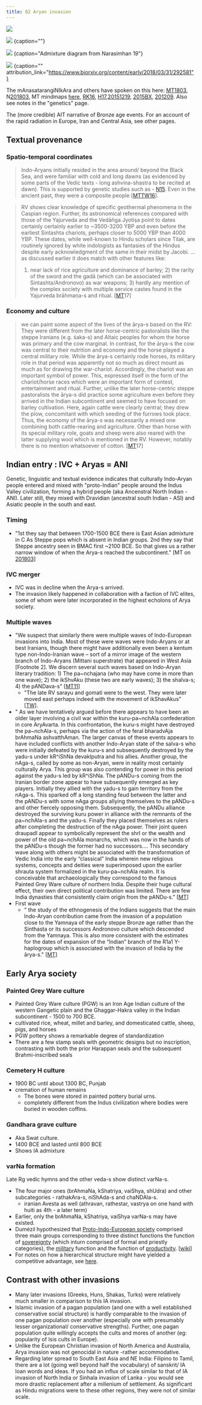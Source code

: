 ```yaml
---
title: 02 Aryan invasion
---
```



![](../images/Arya-iranian-farmers-asi-diagram-2.jpg)

![](../genetics/images/yAmnAya_corded-ware_baltic-fatyanovo_abashevo_sintashta_andronovo_nordquvist_2020.png)
{caption=""}


![](../genetics/images/narasimhan19-admixture.jpg)
{caption="Admixture diagram from Narasimhan 19"}

![](../genetics/images/yAmnAya_corded-ware_farmer_mixture_18.jpg)
{caption="" attribution_link="https://www.biorxiv.org/content/early/2018/03/31/292581"}

The mAnasatarangiNIkAra and others have spoken on this here: [MT1803](https://manasataramgini.wordpress.com/2018/04/01/a-brief-note-on-some-new-developments-regarding-the-genomics-of-indians/), N[201803](https://www.biorxiv.org/content/early/2018/03/31/292581), MT mindmaps [here](../indian-forming-chart), [RK16](http://www.unz.com/gnxp/the-dravidian-migration-theory-vindicated/), [H17](http://www.thehindu.com/sci-tech/science/how-genetics-is-settling-the-aryan-migration-debate/article19090301.ece),[20151219](https://manasataramgini.wordpress.com/2015/12/19/a-reiteration-regarding-the-heart-of-the-fundamental-conflict/), [2015BX](https://app.box.com/s/9t5jawga2ocoovvkhrsc), [201209](https://manasataramgini.wordpress.com/2012/07/09/nishada-s-and-shabara-s-of-jambudvipa-what-you-see-is-what-it-is/). Also see notes in the "genetics" page.

The (more credible) AIT narrative of Bronze age events. For an account of the rapid radiation in Europe, Iran and Central Asia, see other pages.


## Textual provenance
### Spatio-temporal coordinates
> Indo-Aryans initially resided in the area around/ beyond the Black Sea, and were familiar with cold and long dawns (as evidenced by some parts of the Vedic texts - long ashvina-shastra to be recited at dawn). This is supported by genetic studies such as - [N15](http://www.nature.com/ncomms/2015/151116/ncomms9912/full/ncomms9912.html). Even in the ancient past, they were a composite people \[[MTTW16](https://twitter.com/blog_supplement/status/739516248522915840)\].

> RV shows clear knowledge of specific geothermal phenomena in the Caspian region. Further, its astronomical references compared with those of the Yajurveda and the Vedāñga Jyotiṣa point to dates certainly certainly earlier to ~3500-3200 YBP and even before the earliest Sintashta chariots, perhaps closer to 5000 YBP than 4000 YBP. These dates, while well-known to Hindu scholars since Tilak, are routinely ignored by white indologists as fantasies of the Hindus despite early acknowledgment of the same in their midst by Jacobi. ... as discussed earlier it does match with other features like:
> 
> 1) near lack of rice agriculture and dominance of barley; 2) the rarity of the sword and the gadā (which can be associated with Sintashta/Andronovo) as war weapons; 3) hardly any mention of the complex society with multiple service castes found in the Yajurveda brāhmaṇa-s and ritual. 
> \[[MT](https://manasataramgini.wordpress.com/2017/08/06/a-note-on-the-cow-the-horse-and-the-chariot-in-the-%E1%B9%9Bgveda/)17\]

### Economy and culture
> we can paint some aspect of the lives of the ārya-s based on the RV: They were different from the later horse-centric pastoralists like the steppe Iranians (e.g. śaka-s) and Altaic peoples for whom the horse was primary and the cow marginal. In contrast, for the ārya-s the cow was central to their nutrition and economy and the horse played a central military role. While the ārya-s certainly rode horses, its military role in that period was apparently not so much as direct mount as much as for drawing the war-chariot. Accordingly, the chariot was an important symbol of power. This, expressed itself in the form of the chariot/horse races which were an important form of contest, entertainment and ritual. Further, unlike the later horse-centric steppe pastoralists the ārya-s did practice some agriculture even before they arrived in the Indian subcontinent and seemed to have focused on barley cultivation. Here, again cattle were clearly central; they drew the plow, concomitant with which seeding of the furrows took place. Thus, the economy of the ārya-s was necessarily a mixed one combining both cattle-rearing and agriculture. Other than horse with its special military role, goats and sheep were also reared with the latter supplying wool which is mentioned in the RV. However, notably there is no mention whatsoever of cotton. 
>   \[[MT](https://manasataramgini.wordpress.com/2017/08/06/a-note-on-the-cow-the-horse-and-the-chariot-in-the-%E1%B9%9Bgveda/)17\]

## Indian entry : IVC + Aryas = ANI
Genetic, linguistic and textual evidence indicates that culturally Indo-Aryan people entered and mixed with "proto-Indian" people around the Indus Valley civilization, forming a hybrid people (aka Ancenstral North Indian - ANI). Later still, they mixed with Dravidian (ancestral south Indian - ASI) and Asiatic people in the south and east.

### Timing
- "1st they say that between 1700-1500 BCE there is East Asian admixture in C As Steppe pops which is absent in Indian groups. 2nd they say that Steppe ancestry seen in BMAC first ~2100 BCE. So that gives us a rather narrow window of when the Arya-s reached the subcontinent." \[MT on [201803](https://www.biorxiv.org/content/biorxiv/early/2018/03/31/292581.full.pdf)\]

### IVC merger
- IVC was in decline when the Arya-s arrived.
- The invasion likely happened in collaboration with a faction of IVC elites, some of whom were later incorporated in the highest echolons of Arya society.

### Multiple waves
- "We suspect that similarly there were multiple waves of Indo-European invasions into India. Most of these were waves were Indo-Aryans or at best Iranians, though there might have additionally even been a kentum type non-Indo-Iranian wave – sort of a mirror image of the western branch of Indo-Aryans (Mittani superstrate) that appeared in West Asia \[Footnote 2\]. We discern several such waves based on Indo-Aryan literary tradition: 1) The pa~nchajana (who may have come in more than one wave); 2) the ikShvAku (these two are early waves); 3) the shalva-s; 4) the pANDava-s" \[[MT11](https://manasataramgini.wordpress.com/2011/08/03/homers-illiteracy/)\]
    - "The late RV sarayu and gomati were to the west. They were later moved east perhaps indeed with the movement of ikShavAkus" \[[TW](https://twitter.com/blog_supplement/status/900515059289423873)\].
- " As we have tentatively argued before there appears to have been an older layer involving a civil war within the kuru-pa~nchAla confederation in core AryAvarta. In this confrontation, the kuru-s might have destroyed the pa~nchAla-s, perhaps via the action of the feral bharadvAja brAhmaNa ashvatthAman.  The larger canvas of these events appears to have included conflicts with another Indo-Aryan state of the salva-s who were initially defeated by the kuru-s and subsequently destroyed by the yadu-s under kR^iShNa devakIputra and his allies. Another group, the nAga-s, called by some as non-Aryan, were in reality most certainly culturally Arya. This group was also contending for power in this period against the yadu-s led by kR^iShNa.  The pANDu-s coming from the Iranian border zone appear to have subsequently emerged as key players. Initially they allied with the yadu-s to gain territory from the nAga-s. This sparked off a long standing feud between the latter and the pANDu-s with some nAga groups allying themselves to the pANDu-s and other fiercely opposing them. Subsequently, the pANDu alliance destroyed the surviving kuru power in alliance with the remnants of the pa~nchAla-s and the yadu-s. Finally they placed themselves as rulers after completing the destruction of the nAga power. Their joint queen draupadI appear to symbolically represent the shrI or the wealth and power of the old pa~nchAla monarchs, which was now in the hands of the pANDu-s though the former had no successors.... This secondary wave along with others might be associated with the transformation of Vedic India into the early “classical” India wherein new religious systems, concepts and deities were superimposed upon the earlier shrauta system formalized in the kuru-pa~nchAla realm. It is conceivable that archaeologically they correspond to the famous Painted Grey Ware culture of northern India. Despite their huge cultural effect, their own direct political contribution was limited. There are few India dynasties that consistently claim origin from the pANDu-s." \[[MT](https://manasataramgini.wordpress.com/2013/12/26/the-successors-of-the-kaunteya-s-in-the-national-memory-of-bharata-s-and-bhota-s-and-related-discursions/)\]
- First wave
    - " the study of the ethnogenesis of the Indians suggests that the main Indo-Aryan contribution came from the invasion of a population close to the Yamnaya of the early steppe Bronze age rather than the Sinthasta or its successors Andronovo culture which descended from the Yamnaya. This is also more consistent with the estimates for the dates of expansion of the “Indian” branch of the R1a1 Y-haplogroup which is associated with the invasion of India by the ārya-s." \[[MT](https://manasataramgini.wordpress.com/2017/08/06/a-note-on-the-cow-the-horse-and-the-chariot-in-the-%E1%B9%9Bgveda/)\]

## Early Arya society  
### Painted Grey Ware culture 
- Painted Grey Ware culture (PGW) is an Iron Age Indian culture of the western Gangetic plain and the Ghaggar-Hakra valley in the Indian subcontinent -  1500 to 700 BCE.
- cultivated rice, wheat, millet and barley, and domesticated cattle, sheep, pigs, and horses
- PGW pottery shows a remarkable degree of standardization
- There are a few stamp seals with geometric designs but no inscription, contrasting with both the prior Harappan seals and the subsequent Brahmi-inscribed seals

### Cemetery H culture
- 1900 BC until about 1300 BC, Punjab
- cremation of human remains
  - The bones were stored in painted pottery burial urns.
  - completely different from the Indus civilization where bodies were buried in wooden coffins.

### Gandhara grave culture
- Aka Swat culture.
- 1400 BCE and lasted until 800 BCE
- Shows IA admixture

### varNa formation
Late Rg vedic hymns and the other veda-s show distinct varNa-s.
- The four major ones (brAhmaNa, kShatriya, vaiShya, shUdra) and other subcategories - rathakAra-s, niShAda-s and chaNDAla-s.
    - iranian Avesta as well (athravan, rathestar, vastrya on one hand with huiti as 4th - a later term)
- Earlier, only the brAhmaNa, kShatriya, vaiShya varNa-s may have existed.
- Dumézil hypothesized that [Proto-Indo-European society](https://en.wikipedia.org/wiki/Proto-Indo-European_society) comprised three main groups corresponding to three distinct functions the function of [sovereignty](https://en.wikipedia.org/wiki/Sovereignty) (which inturn comprised of formal and priestly categories), the [military](https://en.wikipedia.org/wiki/Military) function and the function of [productivity](https://en.wikipedia.org/wiki/Agriculture). \[[wiki](https://en.wikipedia.org/wiki/Trifunctional_hypothesis)\]
- For notes on how a hierarchical structure might have yielded a competitive advantage, see [here](../varna-theory/).  

## Contrast with other invasions
- Many later invasions (Greeks, Huns, Shakas, Turks) were relatively much smaller in comparison to this IA invasion.
- Islamic invasion of a pagan population (and one with a well established conservative social structure) is hardly comparable to the invasion of one pagan population over another (especially one with presumably lesser organizational/ conservative strengths). Further, one pagan population quite willingly accepts the cults and mores of another (eg: popularity of Isis cults in Europe).
- Unlike the European Christian invasion of North America and Australia, Arya invasion was not genocidal in nature -rather accommodative. 
- Regarding later spread to South East Asia and NE India: Filipino to Tamil, there are a lot (going well beyond half the vocabulary) of sanskrit/ IA loan words and ideas. If you had an influx of scale similar to that of IA invasion of North India or Sinhala invasion of Lanka - you would see more drastic replacement after a millenium of settlement. As significant as Hindu migrations were to these other regions, they were not of similar scale.

